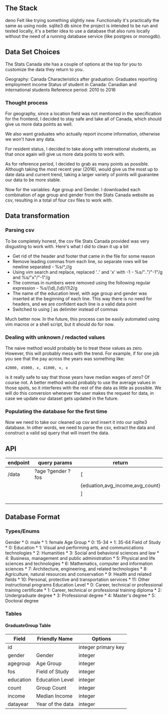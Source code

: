 
## The Stack

deno
    Felt like trying something slightly new. Functionally it's practically the same as using node.
sqlite3 db
    since the project is intended to be run and tested locally, it's a better idea to use a database that also runs locally without the need of a running database service (like postgres or monogdb).

## Data Set Choices

The Stats Canada site has a couple of options at the top for you to customize the data they return to you.

Geography: Canada
Characteristics after graduation: Graduates reporting employment income
Status of student in Canada: Canadian and international students
Reference period: 2010 to 2016

### Thought process
For geography, since a location field was not mentioned in the specification for the frontend, I decided to stay safe and take all of Canada, which should give us more data points as well.

We also want graduates who actually report income information, otherwise we won't have any data.

For resident status, I decided to take along with international students, as that once again will give us more data points to work with.

As for reference period, I decided to grab as many points as possible. Although taking the most recent year (2016), would give us the most up to date data and current trend, taking a larger variety of points will guarantee our data to be more stable.

Now for the variables: Age group and Gender. I downloaded each combination of age group and gender from the Stats Canada website as csv, resulting in a total of four csv files to work with.

## Data transformation

### Parsing csv

To be completely honest, the csv file Stats Canada provided was very disgusting to work with. Here's what I did to clean it up a bit
- Get rid of the header and footer that came in the file for some reason
- Remove leading commas from each line, so separate rows will be newline separated - %s/^,//g
- Using vim search and replace, replaced '..' and 'x' with -1   - %s/".."/"-1"/g and %s/"x"/"-1"/g
- The commas in numbers were removed using the following regular expression - %s/\(\d\),\(\d\)/\1\2/g
- The name of the education level, with age group and gender was inserted at the beginning of each line. This way there is no need for headers, and we are confident each line is a valid data point
- Switched to using | as delimiter instead of commas

Much better now. In the future, this process can be easily automated using vim macros or a shell script, but it should do for now.

### Dealing with unknown / redacted values

The naive method would probably be to treat these values as zero. However, this will probably mess with the trend. For example, if for one job you see that the pay across the years was something like:
```
42000, 45000, x, 41000, x, x
```
is it really safe to say that those years have median wages of zero? Of course not. A better method would probably to use the average values in those spots, so it interferes with the rest of the data as little as possible. We will do this conversion whenever the user makes the request for data, in case we update our dataset gets updated in the future.

### Populating the database for the first time

Now we need to take our cleaned up csv and insert it into our sqlite3 database. In other words, we need to parse the csv, extract the data and construct a valid sql query that will insert the data.

## API

endpoint    | query params      | return
------------|-------------------|------------------
/data       | ?age ?gender ?fos | [
            |                   |   {eduation,avg_income,avg_count}
            |                   | ]  
            |                   |  
            |                   |
            |                   |

## Database Format

### Types/Enums
Gender
    * 0: male
    * 1: female 
Age Group
    * 0: 15-34
    * 1: 35-64
Field of Study 
    * 0: Education
    * 1: Visual and performing arts, and communications technologies
    * 2: Humanities
    * 3: Social and behavioral sciences and law
    * 4: Business, management and public administration
    * 5: Physical and life sciences and technologies
    * 6: Mathematics, computer and information sciences
    * 7: Architecture, engineering, and related technologies
    * 8: Agriculture, natural resources and conservation
    * 9: Health and related fields
    * 10: Personal, protective and transportation services
    * 11: Other instructional programs
Education Level
    * 0: Career, technical or professional training certificate
    * 1: Career, technical or professional training diploma
    * 2: Undergraduate degree
    * 3: Professional degree
    * 4: Master's degree
    * 5: Doctoral degree

### Tables
#### GraduateGroup Table
Field      | Friendly Name     | Options
-----------|-------------------|--------------------
id         |                   | integer primary key
gender     | Gender            | integer
agegroup   | Age Group         | integer
fos        | Field of Study    | integer
education  | Education Level   | integer
count      | Group Count       | integer
income     | Median Income     | integer
datayear   | Year of the data  | integer

